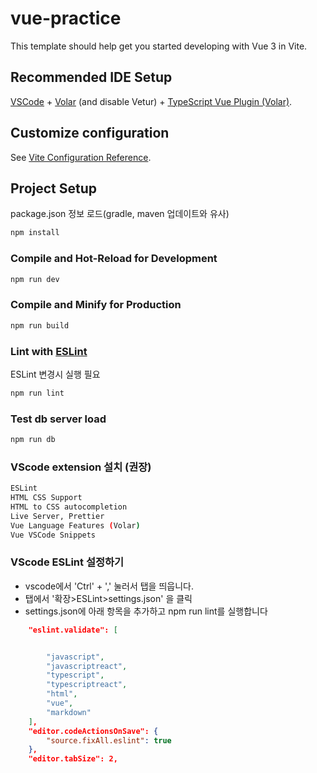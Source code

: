 # vue-practice

This template should help get you started developing with Vue 3 in Vite.

## Recommended IDE Setup

[VSCode](https://code.visualstudio.com/) + [Volar](https://marketplace.visualstudio.com/items?itemName=Vue.volar) (and disable Vetur) + [TypeScript Vue Plugin (Volar)](https://marketplace.visualstudio.com/items?itemName=Vue.vscode-typescript-vue-plugin).

## Customize configuration

See [Vite Configuration Reference](https://vitejs.dev/config/).

## Project Setup
package.json 정보 로드(gradle, maven 업데이트와 유사)
```sh
npm install
```

### Compile and Hot-Reload for Development

```sh
npm run dev
```

### Compile and Minify for Production

```sh
npm run build
```

### Lint with [ESLint](https://eslint.org/)
ESLint 변경시 실행 필요
```sh
npm run lint
```

### Test db server load

```sh
npm run db
```

### VScode extension 설치 (권장)

```sh
ESLint
HTML CSS Support
HTML to CSS autocompletion
Live Server, Prettier
Vue Language Features (Volar)
Vue VSCode Snippets
```

### VScode ESLint 설정하기

- vscode에서 'Ctrl' + ',' 눌러서 탭을 띄웁니다.
- 탭에서 '확장>ESLint>settings.json' 을 클릭
- settings.json에 아래 항목을 추가하고 npm run lint를 실행합니다

```json
    "eslint.validate": [


        "javascript",
        "javascriptreact",
        "typescript",
        "typescriptreact",
        "html",
        "vue",
        "markdown"
    ],
    "editor.codeActionsOnSave": {
        "source.fixAll.eslint": true
    },
    "editor.tabSize": 2,
```
